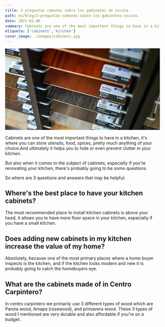 ```yaml
---
title: 3 preguntas comunes sobre los gabinetes de cocina.
path: es/blog/3-preguntas-comunes-sobre-los-gabinetes-cocina.
date: 2021-01-06
summary: Cabinets are one of the most important things to have in a kitchen, it's where you can store utensils, food, spices, pretty much anything of your choice.
etiqueta: ['cabinets','kitchen']
cover_image: ./images/cabinets.jpg
---
```


![background](./images/cabinets.jpg)

Cabinets are one of the most important things to have in a kitchen, it's where you can store utensils, food, spices, pretty much anything of your choice.And ultimately it helps you to hide or even prevent clutter in your kitchen.

But also when it comes to the subject of cabinets, especially if you're renovating your kitchen, there's probably going to be some questions. 

So where are 3 questions and answers that may be helpful:

## Where's the best place to have your kitchen cabinets?

The most recommended place to install  kitchen cabinets is above your head, it allows you to have more floor space in your kitchen, especially if you have a small kitchen.

## Does adding new cabinets in my kitchen increase the value of my home?

Absolutely, because one of the most primary places where a home buyer inspects is the kitchen, and if the kitchen looks modern and new it is probably going to catch the homebuyers eye.


## What are the cabinets made of in Centro Carpintero? 

In centro carpintero we primarily use 3 different types of wood which are Parota wood, Amapa (rosewood), and primavera wood.
These 3 types of wood I mentioned are very durable and also affordable if you're on a budget.

